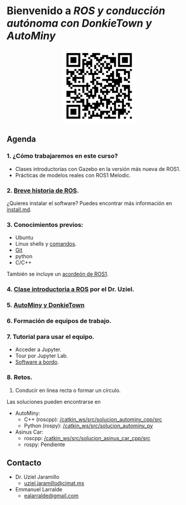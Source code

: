 # Bienvenido a *ROS y conducción autónoma con DonkieTown y AutoMiny*

<p align="center">
	<img src="https://github.com/L4rralde/DonkieTown_EIR_2023/blob/master/docs/imgs/repos-qr-code.png" width="200" height="200"/>
</p>

## Agenda
### 1. ¿Cómo trabajaremos en este curso?
- Clases introductorias con Gazebo en la versión más nueva de ROS1.
- Prácticas de modelos reales con ROS1 Melodic.

### 2. [Breve historia de ROS](https://docs.google.com/presentation/d/1448rrzZO1TJ6_GUowgdLRBvesh_EeMGizCUs7hxbvyo/edit?usp=share_link). <!--20 minutos -->

¿Quieres instalar el software? Puedes encontrar más información en [install.md](install.md). 

### 3. Conocimientos previos:
- Ubuntu
- Linux shells y [comandos](utils/linux_cheat_sheet.pdf).
- [Git](utils/git-cheat-sheet.pdf)
- python
- C/C++

También se incluye un [acordeón de ROS1](utils/ROScheatsheet.pdf). 

### 4. [Clase introductoria a ROS](ros_intro.md) por el Dr. Uziel.

### 5. [AutoMiny y DonkieTown](https://docs.google.com/presentation/d/1aW7goNB1AgBjKIaIBLm7a35ICOMWwXzFtctW1BGF978/edit?usp=share_link)

### 6. Formación de equipos de trabajo.

### 7. Tutorial para usar el equipo.
- Acceder a Jupyter.
- Tour por Jupyter Lab.
- [Software a bordo](software/README.md).

### 8. Retos.
1. Conducir en linea recta o formar un círculo.

Las soluciones pueden encontrarse en
- AutoMiny:
	- C++ (roscpp):
		[/catkin_ws/src/solucion_autominy_cpp/src](../catkin_ws/src/solucion_autominy_cpp/src)
	- Python (rospy):
		[/catkin_ws/src/solucion_autominy_py](../catkin_ws/src/solucion_autominy_py/src)
- Asinus Car:
	- roscpp:
		[/catkin_ws/src/solucion_asinus_car_cpp/src](../catkin_ws/src/solucion_asinus_car_cpp/src)
	- rospy:
		Pendiente

## Contacto
- Dr. Uziel Jaramillo
	- uziel.jaramillo@cimat.mx
- Emmanuel Larralde
	- ealarralde@gmail.com
	
<!--
## TODO
- [x] Sobre ROS (Qué es, Historia, y dónde se usa). Emmanuel.
- [x] Conocimientos previos (Ubuntu,Shell,C/C++,python,Git). Emmanuel.
- [x] DonkieTown y AutoMiny. Emmanuel.
- [x] Cómo iniciar un proyecto en ROS. Uziel.
- [x] Cómo crear un nodo. Uziel
- [ ] Crar plantillas en C++ y python2
-->

